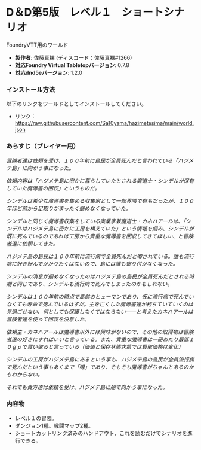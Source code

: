 # D＆D第5版　レベル１　ショートシナリオ
FoundryVTT用のワールド

* **製作者**: 佐藤真裸 (ディスコード：佐藤真裸#1266)
* **対応Foundry Virtual Tabletopバージョン**: 0.7.8
* **対応dnd5eバージョン**: 1.2.0

### インストール方法

以下のリンクをワールドとしてインストールしてください。

* リンク：https://raw.githubusercontent.com/Sa10yama/hazimetesima/main/world.json

### あらすじ（プレイヤー用）
*冒険者達は依頼を受け、１００年前に島民が全員死んだと言われている「ハジメテ島」に向かう事になった。*

*依頼内容は「ハジメテ島に密かに暮らしていたとされる魔道士・シンデルが保有していた魔導書の回収」というものだ。*

*シンデルは希少な魔導書を集める収集家として一部界隈で有名だったが、１００年ほど前から足取りがまったく掴めなくなっていた。*

*シンデルと同じく魔導書収集をしている実業家兼魔道士・カネハアールは、「シンデルはハジメテ島に密かに工房を構えていた」という情報を掴み、シンデルが既に死んでいるのであれば工房から貴重な魔導書を回収してきてほしい、と冒険者達に依頼してきた。*

*ハジメテ島の島民は１００年前に流行病で全員死んだと噂されている。誰も流行病に好き好んでかかりたくはないので、島には誰も寄り付かなくなった。*

*シンデルの消息が掴めなくなったのはハジメテ島の島民が全員死んだとされる時期と同じであり、シンデルも流行病で死んでしまったのかもしれない。*

*シンデルは１００年前の時点で高齢のヒューマンであり、仮に流行病で死んでいなくても寿命で死んでいるはずだ。主を亡くした魔導書達が朽ちていていくのは見過ごせない、何としても保護しなくてはならない――と考えたカネハアールは冒険者達を使って回収を決意した。*

*依頼主・カネハアールは魔導書以外には興味がないので、その他の取得物は冒険者達の好きにすればいいと言っている。また、貴重な魔導書は一冊あたり最低１０ｇｐで買い取ると言っている（価値と保存状態次第では買取価格は変化）*

*シンデルの工房がハジメテ島にあるという事も、ハジメテ島の島民が全員流行病で死んだという事もあくまで「噂」であり、そもそも魔導書がちゃんとあるのかもわからない。*

*それでも貴方達は依頼を受け、ハジメテ島に船で向かう事になった。*

### 内容物
* レベル１の冒険。
* ダンジョン1種。戦闘マップ2種。
* ショートカットリンク済みのハンドアウト、これを読むだけでシナリオを進行できる。
